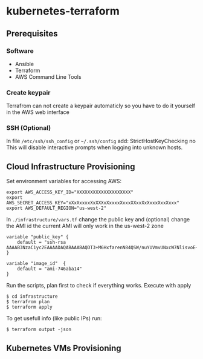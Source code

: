 # kubernetes-terraform

## Prerequisites
### Software
* Ansible
* Terraform
* AWS Command Line Tools

### Create keypair
Terrafrom can not create a keypair automaticly so you have to do it yourself in the AWS web interface

### SSH (Optional)
In file `/etc/ssh/ssh_config` or `~/.ssh/config` add:
    StrictHostKeyChecking no
This will disable interactive prompts when logging into unknown hosts.

## Cloud Infrastructure Provisioning  
Set environment variables for accessing AWS:

    export AWS_ACCESS_KEY_ID="XXXXXXXXXXXXXXXXXXXX" 
    export AWS_SECRET_ACCESS_KEY="xXxXxxxxXxXXXxXxxxxXxxxXXxxXxXxxxXxxXxxx"
    export AWS_DEFAULT_REGION="us-west-2"

In `./infrastructure/vars.tf` change the public key and (optional) change the AMI id
the current AMI will only work in the us-west-2 zone

    variable "public_key" {
        default = "ssh-rsa AAAAB3NzaC1yc2EAAAADAQABAAABAQDT3+M6HxfarenN84QSW/nuYUVmvUNxcW7NlisvoE+jTd+rVDml0wuB/cguDaxThw2t0ee07T++lpPIlzAXlW1vY3h5DDVw26rgoZVHEWQa5sD96mjwJL4Ip7D8+wtumyTAP7yfuXGv6qjLguoh6cJ6WYyKuYMvXrZZu49ZAPA7fTck4Tb+2Y/jS+16M9g4NvnprOFu0yjm6QcWGxPvvEUoa42kCedUw6/c+fAZir6/mqYZnNp/4wWgrbDG+pwV2dBRES9Ieqlg8oOgkdzo9vXzV3Vm3bULBr5HHOdYONpDM8m1MlBeXjSL7/9So672JR3GN0sMImQNy89j0K9Zp5t3"
    }

    variable "image_id"  {
        default = "ami-746aba14"
    }

Run the scripts, plan first to check if everything works. Execute with apply

    $ cd infrastructure 
    $ terrafrom plan
    $ terraform apply

To get usefull info (like public IPs) run:

    $ terraform output -json

## Kubernetes VMs Provisioning

